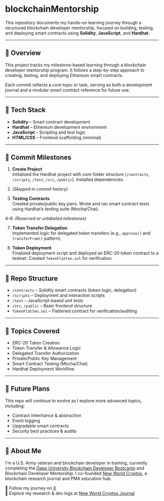 # blockchainMentorship

This repository documents my hands-on learning journey through a structured blockchain developer mentorship, focused on building, testing, and deploying smart contracts using **Solidity**, **JavaScript**, and **Hardhat**.

---

## 🧠 Overview

This project tracks my milestone-based learning through a blockchain developer mentorship program. It follows a step-by-step approach to creating, testing, and deploying Ethereum smart contracts.

Each commit reflects a core topic or task, serving as both a development journal and a modular smart contract reference for future use.

---

## 🔨 Tech Stack

- **Solidity** – Smart contract development  
- **Hardhat** – Ethereum development environment  
- **JavaScript** – Scripting and test logic  
- **HTML/CSS** – Frontend scaffolding (minimal)

---

## 📌 Commit Milestones

1. **Create Project**  
   Initialized the Hardhat project with core folder structure (`/contracts`, `/scripts`, `/test`, `/src`, `/public`). Installed dependencies.

2. *(Skipped in commit history)*

3. **Testing Contracts**  
   Created private/public key pairs. Wrote and ran smart contract tests using Hardhat’s testing suite (Mocha/Chai).

4–6. *(Reserved or unlabeled milestones)*

7. **Token Transfer Delegation**  
   Implemented logic for delegated token transfers (e.g., `approve()` and `transferFrom()` pattern).

8. **Token Deployment**  
   Finalized deployment script and deployed an ERC-20 token contract to a testnet. Created `TokenFlatten.sol` for verification.

---

## 📁 Repo Structure

- `/contracts` – Solidity smart contracts (token logic, delegation)
- `/scripts` – Deployment and interaction scripts
- `/test` – JavaScript-based unit tests
- `/src`, `/public` – Basic frontend structure
- `TokenFlatten.sol` – Flattened contract for verification/auditing

---

## 🧪 Topics Covered

- ERC-20 Token Creation
- Token Transfer & Allowance Logic
- Delegated Transfer Authorization
- Private/Public Key Management
- Smart Contract Testing (Mocha/Chai)
- Hardhat Deployment Workflow

---

## 🚀 Future Plans

This repo will continue to evolve as I explore more advanced topics, including:

- Contract inheritance & abstraction
- Event logging
- Upgradable smart contracts
- Security best practices & audits

---

## 🔗 About Me

I'm a U.S. Army veteran and blockchain developer in training, currently completing the [Dapp University Blockchain Developer Bootcamp](https://www.dappuniversity.com/bootcamp) and Blockchain Developer Mentorship. I co-founded [New World Cryptos](https://newworldcryptos.io), a blockchain research journal and PMA education hub.

📡 Follow my journey on [X](https://x.com/CryptoMachineG)  
📖 Explore my research & dev logs at [New World Cryptos Journal](https://newworldcryptos.io)

